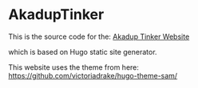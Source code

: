 # AkadupTinker

This is the source code for the: [Akadup Tinker Website](https://waynedupreez1.github.io/AkadupTinker/)

which is based on Hugo static site generator.

This website uses the theme from here: https://github.com/victoriadrake/hugo-theme-sam/